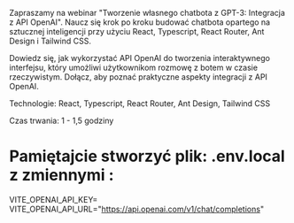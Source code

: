 Zapraszamy na webinar "Tworzenie własnego chatbota z GPT-3: Integracja z API OpenAI". Naucz się krok po kroku budować chatbota opartego na sztucznej inteligencji przy użyciu React, Typescript, React Router, Ant Design i Tailwind CSS.

Dowiedz się, jak wykorzystać API OpenAI do tworzenia interaktywnego interfejsu, który umożliwi użytkownikom rozmowę z botem w czasie rzeczywistym. Dołącz, aby poznać praktyczne aspekty integracji z API OpenAI.

Technologie: React, Typescript, React Router, Ant Design, Tailwind CSS

Czas trwania: 1 - 1,5 godziny

# Pamiętajcie stworzyć plik: .env.local z zmiennymi :
VITE_OPENAI_API_KEY=
VITE_OPENAI_API_URL="https://api.openai.com/v1/chat/completions"